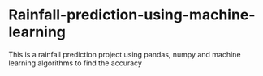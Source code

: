 # Rainfall-prediction-using-machine-learning
This is a rainfall prediction project using pandas, numpy and machine learning algorithms to find the accuracy
